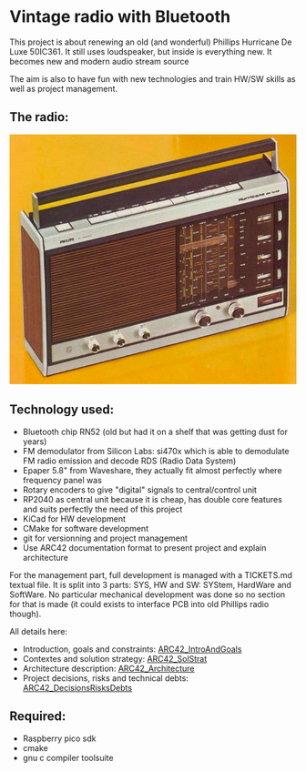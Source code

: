 # Vintage radio with Bluetooth

This project is about renewing an old (and wonderful) Phillips Hurricane De Luxe 50IC361.
It still uses loudspeaker, but inside is everything new. It becomes new and modern audio stream source

The aim is also to have fun with new technologies and train HW/SW skills as well as project management. 

## The radio:  
![Philips Hurricane de Luxe](./06_Doc/pictures/radio_originalpicture.png "Philips 50IC360")

## Technology used:  
- Bluetooth chip RN52 (old but had it on a shelf that was getting dust for years)
- FM demodulator from Silicon Labs: si470x which is able to demodulate FM radio emission and decode RDS (Radio Data System)
- Epaper 5.8" from Waveshare, they actually fit almost perfectly where frequency panel was
- Rotary encoders to give "digital" signals to central/control unit
- RP2040 as central unit because it is cheap, has double core features and suits perfectly the need of this project
- KiCad for HW development
- CMake for software development
- git for versionning and project management
- Use ARC42 documentation format to present project and explain architecture

For the management part, full development is managed with a TICKETS.md textual file. It is split into 3 parts: SYS, HW and SW: SYStem, HardWare and SoftWare. No particular mechanical development was done so no section for that is made (it could exists to interface PCB into old Phillips radio though).

All details here:
- Introduction, goals and constraints: [ARC42_IntroAndGoals](./00_Requirements_Inputs/ARC42_IntroAndGoals.md)
- Contextes and solution strategy: [ARC42_SolStrat](./01_Analysis/ARC42_ContextAndScope.md)
- Architecture description: [ARC42_Architecture](./02_Architecture_Modelisation/ARC42_architectureMain.md)
- Project decisions, risks and technical debts: [ARC42_DecisionsRisksDebts](./02_Architecture_Modelisation/ARC42_RiskDebtDecisions.md)

## Required:

- Raspberry pico sdk
- cmake
- gnu c compiler toolsuite

